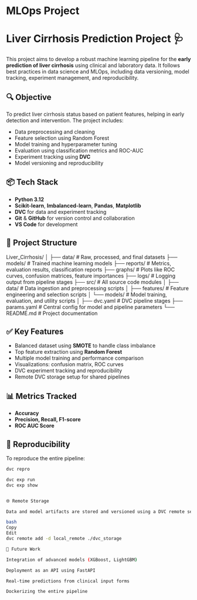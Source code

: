 # MLOps Project

# Liver Cirrhosis Prediction Project 🩺

This project aims to develop a robust machine learning pipeline for the **early prediction of liver cirrhosis** using clinical and laboratory data. It follows best practices in data science and MLOps, including data versioning, model tracking, experiment management, and reproducibility.

## 🔍 Objective

To predict liver cirrhosis status based on patient features, helping in early detection and intervention. The project includes:

- Data preprocessing and cleaning
- Feature selection using Random Forest
- Model training and hyperparameter tuning
- Evaluation using classification metrics and ROC-AUC
- Experiment tracking using **DVC**
- Model versioning and reproducibility

## 📦 Tech Stack

- **Python 3.12**
- **Scikit-learn**, **Imbalanced-learn**, **Pandas**, **Matplotlib**
- **DVC** for data and experiment tracking
- **Git** & **GitHub** for version control and collaboration
- **VS Code** for development

## 📁 Project Structure

Liver_Cirrhosis/
│
├── data/                   # Raw, processed, and final datasets
├── models/                 # Trained machine learning models
├── reports/                # Metrics, evaluation results, classification reports
├── graphs/                 # Plots like ROC curves, confusion matrices, feature importances
├── logs/                   # Logging output from pipeline stages
├── src/                    # All source code modules
│   ├── data/               # Data ingestion and preprocessing scripts
│   ├── features/           # Feature engineering and selection scripts
│   └── models/             # Model training, evaluation, and utility scripts
│
├── dvc.yaml                # DVC pipeline stages
├── params.yaml             # Central config for model and pipeline parameters
└── README.md               # Project documentation


## ✅ Key Features

- Balanced dataset using **SMOTE** to handle class imbalance
- Top feature extraction using **Random Forest**
- Multiple model training and performance comparison
- Visualizations: confusion matrix, ROC curves
- DVC experiment tracking and reproducibility
- Remote DVC storage setup for shared pipelines

## 📊 Metrics Tracked

- **Accuracy**
- **Precision, Recall, F1-score**
- **ROC AUC Score**

## 🔁 Reproducibility

To reproduce the entire pipeline:

```bash
dvc repro

dvc exp run
dvc exp show


🌐 Remote Storage

Data and model artifacts are stored and versioned using a DVC remote set at:

bash
Copy
Edit
dvc remote add -d local_remote ./dvc_storage

🧠 Future Work

Integration of advanced models (XGBoost, LightGBM)

Deployment as an API using FastAPI

Real-time predictions from clinical input forms

Dockerizing the entire pipeline

